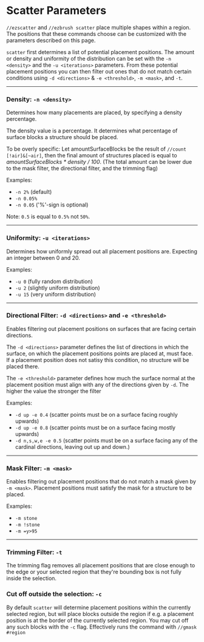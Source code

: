 # Scatter Parameters

`//ezscatter` and `//ezbrush scatter` place multiple shapes within a region. The positions that these commands choose can be customized with the parameters described on this page.

`scatter` first determines a list of potential placement positions. The amount or density and uniformity of the distribution can be set with the `-n <density>` and the `-u <iterations>` parameters. From these potential placement positions you can then filter out ones that do not match certain conditions using `-d <directions>` & `-e <threshold>`, `-m <mask>`, and `-t`.

***

### Density: `-n <density>`

Determines how many placements are placed, by specifying a density percentage.

The density value is a percentage. It determines what percentage of surface blocks a structure should be placed.

To be overly specific: Let amountSurfaceBlocks be the result of `//count [!air]&[~air]`, then the final amount of structures placed is equal to _amountSurfaceBlocks \* density / 100_. (The total amount can be lower due to the mask filter, the directional filter, and the trimming flag)

Examples:

* `-n 2%` (default)
* `-n 0.05%`
* `-n 0.05` ('%'-sign is optional)

Note: `0.5` is equal to `0.5%` not `50%`.

***

### Uniformity: `-u <iterations>`

Determines how uniformly spread out all placement positions are. Expecting an integer between 0 and 20.

Examples:

* `-u 0` (fully random distribution)
* `-u 2` (slightly uniform distribution)
* `-u 15` (very uniform distribution)



***

### Directional Filter: `-d <directions>` and `-e <threshold>`

Enables filtering out placement positions on surfaces that are facing certain directions. 

The `-d <directions>` parameter defines the list of directions in which the surface, on which the placement positions points are placed at, must face. If a placement position does not satisy this condition, no structure will be placed there.

The `-e <threshold>` parameter defines how much the surface normal at the placement position must align with any of the directions given by `-d`. The higher the value the stronger the filter

Examples:

* `-d up -e 0.4` (scatter points must be on a surface facing roughly upwards)
* `-d up -e 0.8` (scatter points must be on a surface facing mostly upwards)
* `-d n,s,w,e -e 0.5` (scatter points must be on a surface facing any of the cardinal directions, leaving out up and down.)

***

### Mask Filter: `-m <mask>`

Enables filtering out placement positions that do not match a mask given by `-m <mask>`. Placement positions must satisfy the mask for a structure to be placed.

Examples:

* `-m stone`
* `-m !stone`
* `-m =y>95`

***

### Trimming Filter: `-t`

The trimming flag removes all placement positions that are close enough to the edge or your selected region that they're bounding box is not fully inside the selection.

### Cut off outside the selection: `-c`

By default `scatter` will determine placement positions within the currently selected region, but will place blocks outside the region if e.g. a placement position is at the border of the currently selected region. You may cut off any such blocks with the `-c` flag. Effectively runs the command with `//gmask #region`
